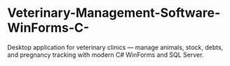 # Veterinary-Management-Software-WinForms-C-
Desktop application for veterinary clinics — manage animals, stock, debts, and pregnancy tracking with modern C# WinForms and SQL Server.
